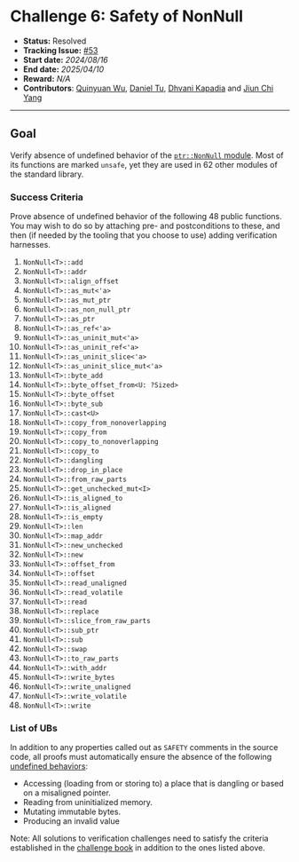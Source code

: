 # Challenge 6: Safety of NonNull

- **Status:** Resolved
- **Tracking Issue:** [#53](https://github.com/model-checking/verify-rust-std/issues/53)
- **Start date:** *2024/08/16*
- **End date:** *2025/04/10*
- **Reward:** *N/A*
- **Contributors**: [Quinyuan Wu](https://github.com/QinyuanWu), [Daniel Tu](https://github.com/danielhumanmod), [Dhvani Kapadia](https://github.com/Dhvani-Kapadia) and [Jiun Chi Yang](https://github.com/Jimmycreative)
-------------------


## Goal

Verify absence of undefined behavior of the [`ptr::NonNull` module](https://github.com/rust-lang/rust/blob/master/library/core/src/ptr/non_null.rs).
Most of its functions are marked `unsafe`, yet they are used in 62 other modules
of the standard library.

### Success Criteria

Prove absence of undefined behavior of the following 48 public functions. You
may wish to do so by attaching pre- and postconditions to these, and then (if
needed by the tooling that you choose to use) adding verification harnesses.

1. `NonNull<T>::add`
2. `NonNull<T>::addr`
3. `NonNull<T>::align_offset`
4. `NonNull<T>::as_mut<'a>`
5. `NonNull<T>::as_mut_ptr`
6. `NonNull<T>::as_non_null_ptr`
7. `NonNull<T>::as_ptr`
8. `NonNull<T>::as_ref<'a>`
9. `NonNull<T>::as_uninit_mut<'a>`
10. `NonNull<T>::as_uninit_ref<'a>`
11. `NonNull<T>::as_uninit_slice<'a>`
12. `NonNull<T>::as_uninit_slice_mut<'a>`
13. `NonNull<T>::byte_add`
14. `NonNull<T>::byte_offset_from<U: ?Sized>`
15. `NonNull<T>::byte_offset`
16. `NonNull<T>::byte_sub`
17. `NonNull<T>::cast<U>`
18. `NonNull<T>::copy_from_nonoverlapping`
19. `NonNull<T>::copy_from`
20. `NonNull<T>::copy_to_nonoverlapping`
21. `NonNull<T>::copy_to`
22. `NonNull<T>::dangling`
23. `NonNull<T>::drop_in_place`
24. `NonNull<T>::from_raw_parts`
25. `NonNull<T>::get_unchecked_mut<I>`
26. `NonNull<T>::is_aligned_to`
27. `NonNull<T>::is_aligned`
28. `NonNull<T>::is_empty`
29. `NonNull<T>::len`
30. `NonNull<T>::map_addr`
31. `NonNull<T>::new_unchecked`
32. `NonNull<T>::new`
33. `NonNull<T>::offset_from`
34. `NonNull<T>::offset`
35. `NonNull<T>::read_unaligned`
36. `NonNull<T>::read_volatile`
37. `NonNull<T>::read`
38. `NonNull<T>::replace`
39. `NonNull<T>::slice_from_raw_parts`
40. `NonNull<T>::sub_ptr`
41. `NonNull<T>::sub`
42. `NonNull<T>::swap`
43. `NonNull<T>::to_raw_parts`
44. `NonNull<T>::with_addr`
45. `NonNull<T>::write_bytes`
46. `NonNull<T>::write_unaligned`
47. `NonNull<T>::write_volatile`
48. `NonNull<T>::write`

### List of UBs

In addition to any properties called out as `SAFETY` comments in the source
code,
all proofs must automatically ensure the absence of the following [undefined behaviors](https://github.com/rust-lang/reference/blob/142b2ed77d33f37a9973772bd95e6144ed9dce43/src/behavior-considered-undefined.md):

* Accessing (loading from or storing to) a place that is dangling or based on a misaligned pointer.
* Reading from uninitialized memory.
* Mutating immutable bytes.
* Producing an invalid value

Note: All solutions to verification challenges need to satisfy the criteria established in the [challenge book](../general-rules.md)
in addition to the ones listed above.
